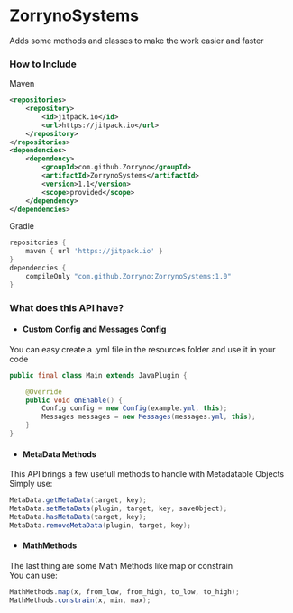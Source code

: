 # ZorrynoSystems
Adds some methods and classes to make the work easier and faster

### How to Include
Maven
```xml
<repositories>
    <repository>
        <id>jitpack.io</id>
        <url>https://jitpack.io</url>
    </repository>
</repositories>
<dependencies>
    <dependency>
        <groupId>com.github.Zorryno</groupId>
        <artifactId>ZorrynoSystems</artifactId>
        <version>1.1</version>
        <scope>provided</scope>
    </dependency>
</dependencies>
```

Gradle
```groovy
repositories {
    maven { url 'https://jitpack.io' }
}
dependencies {
    compileOnly "com.github.Zorryno:ZorrynoSystems:1.0"
}
```



### What does this API have?
- #### Custom Config and Messages Config
You can easy create a .yml file in the resources folder and use it in your code
```JAVA
public final class Main extends JavaPlugin {

    @Override
    public void onEnable() {
        Config config = new Config(example.yml, this);
        Messages messages = new Messages(messages.yml, this);
    }
}
```

- #### MetaData Methods
This API brings a few usefull methods to handle with Metadatable Objects  
Simply use:
```JAVA
MetaData.getMetaData(target, key);
MetaData.setMetaData(plugin, target, key, saveObject);
MetaData.hasMetaData(target, key);
MetaData.removeMetaData(plugin, target, key);
```

- #### MathMethods
The last thing are some Math Methods like map or constrain  
You can use:
```JAVA
MathMethods.map(x, from_low, from_high, to_low, to_high);
MathMethods.constrain(x, min, max);
```
